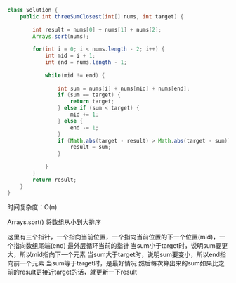 ```java
class Solution {
    public int threeSumClosest(int[] nums, int target) {
        
        int result = nums[0] + nums[1] + nums[2];
        Arrays.sort(nums);
        
        for(int i = 0; i < nums.length - 2; i++) {
            int mid = i + 1;
            int end = nums.length - 1;
            
            while(mid != end) {
                
                int sum = nums[i] + nums[mid] + nums[end];
                if (sum == target) {
                    return target;
                } else if (sum < target) {
                    mid += 1;
                } else {
                    end -= 1;
                }
                if (Math.abs(target - result) > Math.abs(target - sum)) {
                    result = sum;
                }
                
            } 
        }
        return result;
    }
}
```
时间复杂度：O(n)

Arrays.sort() 将数组从小到大排序

这里有三个指针，一个指向当前位置，一个指向当前位置的下一个位置(mid)，一个指向数组尾端(end)
最外层循环当前的指针
当sum小于target时，说明sum要更大，所以mid指向下一个元素
当sum大于target时，说明sum要变小，所以end指向前一个元素
当sum等于target时，是最好情况
然后每次算出来的sum如果比之前的result更接近target的话，就更新一下result